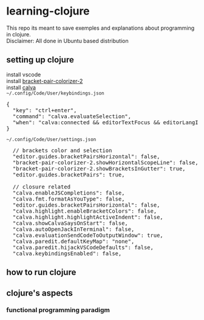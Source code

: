 # learning-clojure
This repo its meant to save exemples and explanations about programming in clojure.  
Disclaimer: All done in Ubuntu based distribution
## setting up clojure
install vscode  
install <a href="https://marketplace.visualstudio.com/items?itemName=CoenraadS.bracket-pair-colorizer-2">bracket-pair-colorizer-2</a>  
install <a href="https://marketplace.visualstudio.com/items?itemName=betterthantomorrow.calva">calva</a>   
<code>~/.config/Code/User/keybindings.json</code>
<pre>
{  
  "key": "ctrl+enter",  
  "command": "calva.evaluateSelection",  
  "when": "calva:connected && editorTextFocus && editorLangId == 'clojure'"  
}  
</pre>
<code>~/.config/Code/User/settings.json</code>
<pre>
  // brackets color and selection
  "editor.guides.bracketPairsHorizontal": false,
  "bracket-pair-colorizer-2.showHorizontalScopeLine": false,
  "bracket-pair-colorizer-2.showBracketsInGutter": true,
  "editor.guides.bracketPairs": true,

  // closure related
  "calva.enableJSCompletions": false,
  "calva.fmt.formatAsYouType": false,
  "editor.guides.bracketPairsHorizontal": false,
  "calva.highlight.enableBracketColors": false,
  "calva.highlight.highlightActiveIndent": false,
  "calva.showCalvaSaysOnStart": false,
  "calva.autoOpenJackInTerminal": false,
  "calva.evaluationSendCodeToOutputWindow": true,
  "calva.paredit.defaultKeyMap": "none",
  "calva.paredit.hijackVSCodeDefaults": false,
  "calva.keybindingsEnabled": false, 
</pre>
## how to run clojure
## clojure's aspects 
### functional programming paradigm
